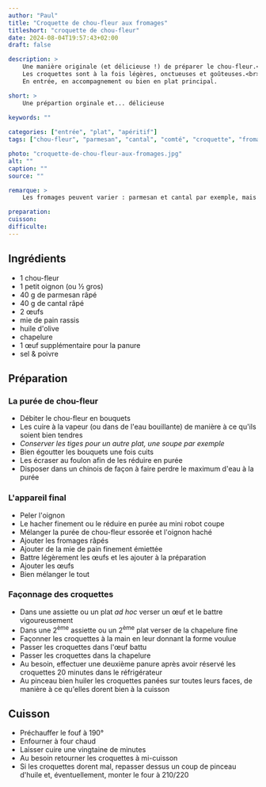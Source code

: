 ```yaml
---
author: "Paul"
title: "Croquette de chou-fleur aux fromages"
titleshort: "croquette de chou-fleur"
date: 2024-08-04T19:57:43+02:00
draft: false

description: >
    Une manière originale (et délicieuse !) de préparer le chou-fleur.<br>
    Les croquettes sont à la fois légères, onctueuses et goûteuses.<br>
    En entrée, en accompagnement ou bien en plat principal.

short: >
    Une prépartion orginale et... délicieuse
    
keywords: ""

categories: ["entrée", "plat", "apéritif"]
tags: ["chou-fleur", "parmesan", "cantal", "comté", "croquette", "fromage", "friture", "panure"]

photo: "croquette-de-chou-fleur-aux-fromages.jpg"
alt: ""
caption: ""
source: ""

remarque: >
    Les fromages peuvent varier : parmesan et cantal par exemple, mais aussi comté, <a href="https://fr.wikipedia.org/wiki/Pecorino_(fromage)">pecorino</a>, mozzarella...

preparation: 
cuisson: 
difficulte:
---
```



## Ingrédients
- 1 chou-fleur
- 1 petit oignon (ou &frac12; gros)
- 40 g de parmesan râpé
- 40 g de cantal râpé
- 2 &oelig;ufs
- mie de pain rassis
- huile d'olive
- chapelure
- 1 &oelig;uf supplémentaire pour la panure
- sel & poivre
## Préparation
### La purée de chou-fleur
- Débiter le chou-fleur en bouquets
- Les cuire à la vapeur (ou dans de l'eau bouillante) de manière à ce qu'ils soient bien tendres
- *Conserver les tiges pour un autre plat, une soupe par exemple*
- Bien égoutter les bouquets une fois cuits
- Les écraser au foulon afin de les réduire en purée
- Disposer dans un chinois de façon à faire perdre le maximum d'eau à la purée
### L'appareil final
- Peler l'oignon
- Le hacher finement ou le réduire en purée au mini robot coupe
- Mélanger la purée de chou-fleur essorée et l'oignon haché
- Ajouter les fromages râpés
- Ajouter de la mie de pain finement émiettée
- Battre légèrement les &oelig;ufs et les ajouter à la préparation
- Ajouter les &oelig;ufs
- Bien mélanger le tout
### Façonnage des croquettes
- Dans une assiette ou un plat *ad hoc* verser un &oelig;uf et le battre vigoureusement
- Dans une 2<sup>ème</sup> assiette ou un 2<sup>ème</sup> plat verser de la chapelure fine
- Façonner les croquettes à la main en leur donnant la forme voulue
- Passer les croquettes dans l'&oelig;uf battu
- Passer les croquettes dans la chapelure
- Au besoin, effectuer une deuxième panure après avoir réservé les croquettes 20 minutes dans le réfrigérateur
- Au pinceau bien huiler les croquettes panées sur toutes leurs faces, de manière à ce qu'elles dorent bien à la cuisson
## Cuisson
- Préchauffer le fouf à 190°
- Enfourner à four chaud
- Laisser cuire une vingtaine de minutes
- Au besoin retourner les croquettes à mi-cuisson
- Si les croquettes dorent mal, repasser dessus un coup de pinceau d'huile et, éventuellement, monter le four à 210/220


